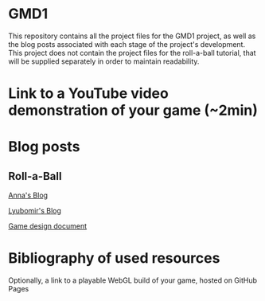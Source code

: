 # GMD1
This repository contains all the project files for the GMD1 project, as well as the blog posts associated with each stage of the project's development. This project does not contain the project files for the roll-a-ball tutorial, that will be supplied separately in order to maintain readability.

# Link to a YouTube video demonstration of your game (~2min)
# Blog posts
## Roll-a-Ball

[Anna's Blog](blog_1.md)

[Lyubomir's Blog](<Lyubomir - Blog post 1.md>)

[Game design document](<Game design document.md>)
# Bibliography of used resources
Optionally, a link to a playable WebGL build of your game, hosted on GitHub Pages
